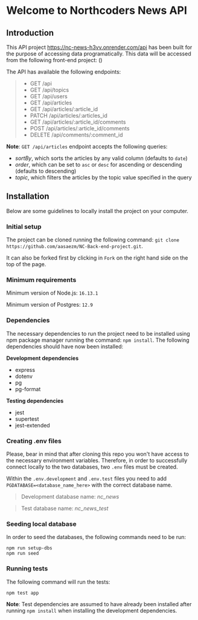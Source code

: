 # Welcome to Northcoders News API

## Introduction

This API project https://nc-news-h3vv.onrender.com/api has been built for the purpose of accessing data programatically. 
This data will be accessed from the following front-end project:  ()

The API has available the following endpoints:
> * GET /api
> * GET /api/topics
> * GET /api/users
> * GET /api/articles
> * GET /api/articles/:article_id
> * PATCH /api/articles/:articles_id
> * GET /api/articles/:article_id/comments
> * POST /api/articles/:article_id/comments
> * DELETE /api/comments/:comment_id

**Note**: `GET /api/articles` endpoint accepts the following queries:
* *sortBy*, which sorts the articles by any valid column (defaults to `date`)
* *order*, which can be set to `asc` or `desc` for ascending or descending (defaults to descending)
* *topic*, which filters the articles by the topic value specified in the query

## Installation

Below are some guidelines to locally install the project on your computer.

### Initial setup

The project can be cloned running the following command: `git clone https://github.com/aasaezm/NC-Back-end-project.git`.

It can also be forked first by clicking in `Fork` on the right hand side on the top of the page.

### Minimum requirements

Minimum version of Node.js: `16.13.1`

Minimum version of Postgres: `12.9`



### Dependencies
The necessary dependencies to run the project need to be installed using npm package manager running the command: `npm install`. The following dependencies should have now been installed:

**Development dependencies**

  * express
  * dotenv
  * pg
  * pg-format

**Testing dependencies**
  * jest
  * supertest
  * jest-extended
  
### Creating .env files
Please, bear in mind that after cloning this repo you won't have access to the necessary environment variables. Therefore, in order to successfully connect locally to the two databases, two `.env` files must be created.

Within the `.env.development` and `.env.test` files you need to add `PGDATABASE=<database_name_here>` with the correct database name.
>Development database name: *nc_news*

>Test database name: *nc_news_test* 

### Seeding local database

In order to seed the databases, the following commands need to be run:
```
npm run setup-dbs
npm run seed
```
### Running tests
The following command will run the tests:

`npm test app`

**Note**: Test dependencies are assumed to have already been installed after running `npm install` when installing the development dependencies.

